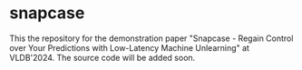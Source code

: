 # snapcase

This the repository for the demonstration paper "Snapcase - Regain Control over Your Predictions with Low-Latency Machine Unlearning" at VLDB'2024. The source code will be added soon.
